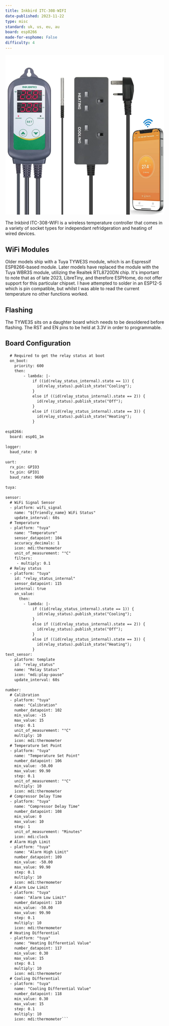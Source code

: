 ```yaml
---
title: Inkbird ITC-308-WIFI
date-published: 2023-11-22
type: misc
standard: uk, us, eu, au
board: esp8266
made-for-esphome: False
difficulty: 4
---
```


![Inkbird ITC-308-WIFI](Inkbird-ITC-308-WIFI.png "Inkbird ITC-308-WIFI")

The Inkbird ITC-308-WIFI is a wireless temperature controller that comes in a variety of socket types for independant refridgeration and heating of wired devices.

## WiFi Modules

Older models ship with a Tuya TYWE3S module, which is an Espressif ESP8266-based module. Later models have replaced the module with the Tuya WBR3S module, utilizing the Realtek RTL8720DN chip. It's important to note that as of late 2023, LibreTiny, and therefore ESPHome, do not offer support for this particular chipset.  I have attempted to solder in an ESP12-S which is pin compatible, but whilst I was able to read the current temperature no other functions worked.

## Flashing

The TYWE3S sits on a daughter board which needs to be desoldered before flashing.  The RST and EN pins to be held at 3.3V in order to programmable.

## Board Configuration

```esphome:
  # Required to get the relay status at boot
  on_boot:
    priority: 600
    then:
        - lambda: |-
            if ((id(relay_status_internal).state == 1)) {
              id(relay_status).publish_state("Cooling");
            }
            else if ((id(relay_status_internal).state == 2)) {
              id(relay_status).publish_state("Off");
            }
            else if ((id(relay_status_internal).state == 3)) {
              id(relay_status).publish_state("Heating");
            }

esp8266:
  board: esp01_1m

logger:
  baud_rate: 0

uart:
  rx_pin: GPIO3
  tx_pin: GPIO1
  baud_rate: 9600

tuya:

sensor:
  # WiFi Signal Sensor
  - platform: wifi_signal
    name: "${friendly_name} WiFi Status"
    update_interval: 60s
  # Temperature
  - platform: "tuya"
    name: "Temperature"
    sensor_datapoint: 104
    accuracy_decimals: 1
    icon: mdi:thermometer
    unit_of_measurement: "°C"
    filters:
     - multiply: 0.1
  # Relay status
  - platform: "tuya"
    id: "relay_status_internal"
    sensor_datapoint: 115
    internal: true
    on_value:
      then:
        - lambda: |-
            if ((id(relay_status_internal).state == 1)) {
              id(relay_status).publish_state("Cooling");
            }
            else if ((id(relay_status_internal).state == 2)) {
              id(relay_status).publish_state("Off");
            }
            else if ((id(relay_status_internal).state == 3)) {
              id(relay_status).publish_state("Heating");
            }
text_sensor:
  - platform: template
    id: "relay_status"
    name: "Relay Status"
    icon: "mdi:play-pause"
    update_interval: 60s

number:
  # Calibration
  - platform: "tuya"
    name: "Calibration"
    number_datapoint: 102
    min_value: -15
    max_value: 15
    step: 0.1
    unit_of_measurement: "°C"
    multiply: 10
    icon: mdi:thermometer
  # Temperature Set Point
  - platform: "tuya"
    name: "Temperature Set Point"
    number_datapoint: 106
    min_value: -50.00
    max_value: 99.90
    step: 0.1
    unit_of_measurement: "°C"
    multiply: 10
    icon: mdi:thermometer
  # Compressor Delay Time
  - platform: "tuya"
    name: "Compressor Delay Time"
    number_datapoint: 108
    min_value: 0
    max_value: 10
    step: 1
    unit_of_measurement: "Minutes"
    icon: mdi:clock
  # Alarm High Limit
  - platform: "tuya"
    name: "Alarm High Limit"
    number_datapoint: 109
    min_value: -50.00
    max_value: 99.90
    step: 0.1
    multiply: 10
    icon: mdi:thermometer
  # Alarm Low Limit
  - platform: "tuya"
    name: "Alarm Low Limit"
    number_datapoint: 110
    min_value: -50.00
    max_value: 99.90
    step: 0.1
    multiply: 10
    icon: mdi:thermometer
  # Heating Differential
  - platform: "tuya"
    name: "Heating Differential Value"
    number_datapoint: 117
    min_value: 0.30
    max_value: 15
    step: 0.1
    multiply: 10
    icon: mdi:thermometer
  # Cooling Differential
  - platform: "tuya"
    name: "Cooling Differential Value"
    number_datapoint: 118
    min_value: 0.30
    max_value: 15
    step: 0.1
    multiply: 10
    icon: mdi:thermometer```